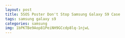 ```yaml
---
layout: post
title: 5SOS Poster Don't Stop Samsung Galaxy S9 Case
tags: samsung galaxy s9
categories: samsung
img: 1bPKTBe9Aop81PeiNH9GCcdp8lq-1njwL
---
```

